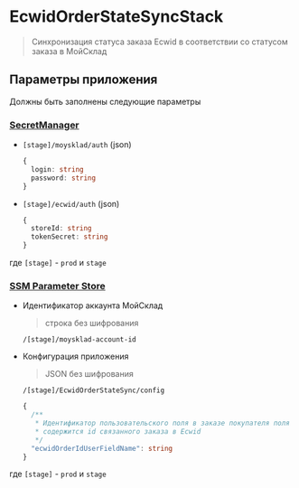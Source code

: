 # EcwidOrderStateSyncStack

> Синхронизация статуса заказа Ecwid в соответствии со статусом заказа в МойСклад

## Параметры приложения

Должны быть заполнены следующие параметры

### [SecretManager](https://eu-west-1.console.aws.amazon.com/secretsmanager/home?region=eu-west-1#!/listSecrets/)

- `[stage]/moysklad/auth` (json)

  ```ts
  {
    login: string
    password: string
  }
  ```

- `[stage]/ecwid/auth` (json)

  ```ts
  {
    storeId: string
    tokenSecret: string
  }
  ```

где `[stage]` - `prod` и `stage`

### [SSM Parameter Store](https://eu-west-1.console.aws.amazon.com/systems-manager/parameters/?region=eu-west-1&tab=Table)

- Идентификатор аккаунта МойСклад

  > строка без шифрования

  `/[stage]/moysklad-account-id`

- Конфигурация приложения

  > JSON без шифрования

  `/[stage]/EcwidOrderStateSync/config`

  ```ts
  {
    /**
     * Идентификатор пользовательского поля в заказе покупателя поля в котором
     * содержится id связанного заказа в Ecwid
     */
    "ecwidOrderIdUserFieldName": string
  }
  ```

где `[stage]` - `prod` и `stage`
